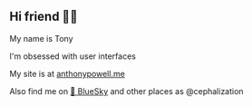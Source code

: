 ## Hi friend 👋🏽

My name is Tony

I'm obsessed with user interfaces

My site is at [anthonypowell.me](https://anthonypowell.me)

Also find me on [🦋&nbsp;BlueSky](https://bsky.app/profile/anthonypowell.me) and other places as @cephalization
